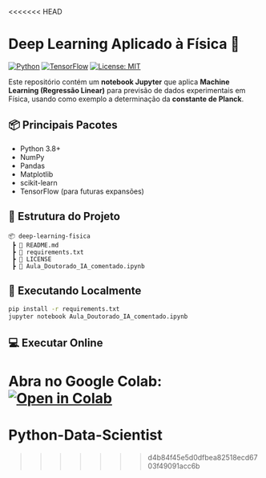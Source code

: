 <<<<<<< HEAD
# Deep Learning Aplicado à Física 🚀

[![Python](https://img.shields.io/badge/Python-3.8%2B-blue)](https://www.python.org/)
[![TensorFlow](https://img.shields.io/badge/TensorFlow-2.10%2B-orange)](https://www.tensorflow.org/)
[![License: MIT](https://img.shields.io/badge/License-MIT-green.svg)](LICENSE)

Este repositório contém um **notebook Jupyter** que aplica **Machine Learning (Regressão Linear)** para previsão de dados experimentais em Física, usando como exemplo a determinação da **constante de Planck**.

## 📦 Principais Pacotes
- Python 3.8+
- NumPy
- Pandas
- Matplotlib
- scikit-learn
- TensorFlow (para futuras expansões)

## 📂 Estrutura do Projeto
```
📦 deep-learning-fisica
 ┣ 📜 README.md
 ┣ 📜 requirements.txt
 ┣ 📜 LICENSE
 ┣ 📜 Aula_Doutorado_IA_comentado.ipynb
```

## 🚀 Executando Localmente
```bash
pip install -r requirements.txt
jupyter notebook Aula_Doutorado_IA_comentado.ipynb
```

## 💻 Executar Online
Abra no Google Colab:
[![Open in Colab](https://colab.research.google.com/assets/colab-badge.svg)](
https://colab.research.google.com/github/SEU_USUARIO/deep-learning-fisica/blob/main/Aula_Doutorado_IA_comentado.ipynb)
=======
# Python-Data-Scientist
>>>>>>> d4b84f45e5d0dfbea82518ecd6703f49091acc6b
